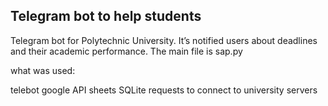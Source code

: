 ## Telegram bot to help students
Telegram bot for Polytechnic University. It’s notified users about deadlines and their academic performance.
The main file is sap.py


what was used:

telebot
google API sheets
SQLite
requests to connect to university servers
